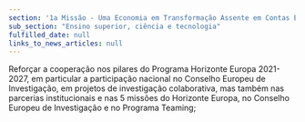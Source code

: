 ```yaml
---
section: '1a Missão - Uma Economia em Transformação Assente em Contas Equilibradas'
sub_section: "Ensino superior, ciência e tecnologia"
fulfilled_date: null
links_to_news_articles: null
---
```


Reforçar a cooperação nos pilares do Programa Horizonte Europa 2021-2027, em particular a participação nacional no Conselho Europeu de Investigação, em projetos de investigação colaborativa, mas também nas parcerias institucionais e nas 5 missões do Horizonte Europa, no Conselho Europeu de Investigação e no Programa Teaming;